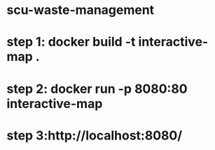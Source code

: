 # scu-waste-management



# step 1: docker build -t interactive-map .

# step 2: docker run -p 8080:80 interactive-map

# step 3:http://localhost:8080/
